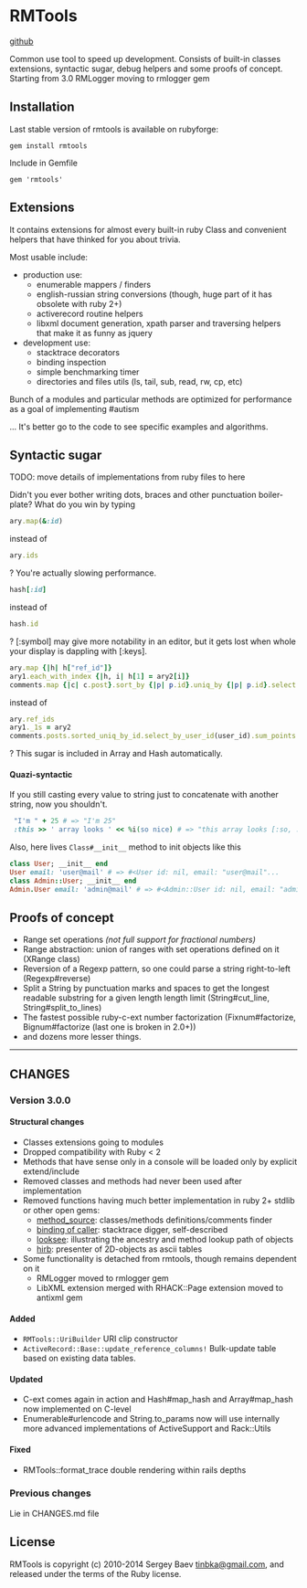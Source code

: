 # RMTools
[github](https://github.com/tinbka/rmtools)

Common use tool to speed up development. 
Consists of built-in classes extensions, syntactic sugar, debug helpers and some proofs of concept.
Starting from 3.0 RMLogger moving to rmlogger gem

## Installation

Last stable version of rmtools is available on rubyforge:

`gem install rmtools`

Include in Gemfile

`gem 'rmtools'`

## Extensions

It contains extensions for almost every built-in ruby Class and convenient helpers that have thinked for you about trivia.

Most usable include:
* production use:
  * enumerable mappers / finders
  * english-russian string conversions (though, huge part of it has obsolete with ruby 2+)
  * activerecord routine helpers
  * libxml document generation, xpath parser and traversing helpers that make it as funny as jquery
* development use:
  * stacktrace decorators
  * binding inspection
  * simple benchmarking timer
  * directories and files utils (ls, tail, sub, read, rw, cp, etc)

Bunch of a modules and particular methods are optimized for performance as a goal of implementing #autism

... It's better go to the code to see specific examples and algorithms.

## Syntactic sugar

TODO: move details of implementations from ruby files to here

Didn't you ever bother writing dots, braces and other punctuation boiler-plate?
What do you win by typing
```ruby
ary.map(&:id)
```
instead of
```ruby
ary.ids
```
? You're actually slowing performance.
```ruby
hash[:id]
```
instead of
```ruby
hash.id
```
? [:symbol] may give more notability in an editor, but it gets lost when whole your display is dappling with [:keys].
```ruby
ary.map {|h| h["ref_id"]}
ary1.each_with_index {|h, i| h[1] = ary2[i]}
comments.map {|c| c.post}.sort_by {|p| p.id}.uniq_by {|p| p.id}.select {|p| p.user_id == user_id}.sum {|p| p.points}
```
instead of
```ruby
ary.ref_ids
ary1._1s = ary2
comments.posts.sorted_uniq_by_id.select_by_user_id(user_id).sum_points
```
?
This sugar is included in Array and Hash automatically.

#### Quazi-syntactic

If you still casting every value to string just to concatenate with another string, now you shouldn't.
```ruby
 "I'm " + 25 # => "I'm 25"
 :this >> ' array looks ' << %i(so nice) # => "this array looks [:so, :nice]"
```

Also, here lives `Class#__init__` method to init objects like this
```ruby
class User; __init__ end
User email: 'user@mail' # => #<User id: nil, email: "user@mail"...
class Admin::User; __init__ end
Admin.User email: 'admin@mail' # => #<Admin::User id: nil, email: "admin@mail"...
```


## Proofs of concept

* Range set operations _(not full support for fractional numbers)_
* Range abstraction: union of ranges with set operations defined on it (XRange class)
* Reversion of a Regexp pattern, so one could parse a string right-to-left (Regexp#reverse)
* Split a String by punctuation marks and spaces to get the longest readable substring for a given length length limit (String#cut_line, String#split_to_lines)
* The fastest possible ruby-c-ext number factorization (Fixnum#factorize, Bignum#factorize (last one is broken in 2.0+))
* and dozens more lesser things.

---

## CHANGES

### Version 3.0.0

#### Structural changes
* Classes extensions going to modules
* Dropped compatibility with Ruby < 2
* Methods that have sense only in a console will be loaded only by explicit extend/include
* Removed classes and methods had never been used after implementation
* Removed functions having much better implementation in ruby 2+ stdlib or other open gems:
  * [method_source](https://github.com/banister/method_source): classes/methods definitions/comments finder
  * [binding of caller](https://github.com/banister/binding_of_caller): stacktrace digger, self-described
  * [looksee](https://github.com/oggy/looksee): illustrating the ancestry and method lookup path of objects
  * [hirb](https://github.com/cldwalker/hirb): presenter of 2D-objects as ascii tables
* Some functionality is detached from rmtools, though remains dependent on it
  * RMLogger moved to rmlogger gem
  * LibXML extension merged with RHACK::Page extension moved to antixml gem

#### Added
* `RMTools::UriBuilder`
URI clip constructor
* `ActiveRecord::Base::update_reference_columns!`
Bulk-update table based on existing data tables.

#### Updated
* C-ext comes again in action
and Hash#map_hash and Array#map_hash now implemented on C-level
* Enumerable#urlencode and String.to_params
now will use internally more advanced implementations of ActiveSupport and Rack::Utils

#### Fixed
* RMTools::format_trace
double rendering within rails depths

### Previous changes

Lie in CHANGES.md file

## License

RMTools is copyright (c) 2010-2014 Sergey Baev <tinbka@gmail.com>, and released under the terms of the Ruby license. 